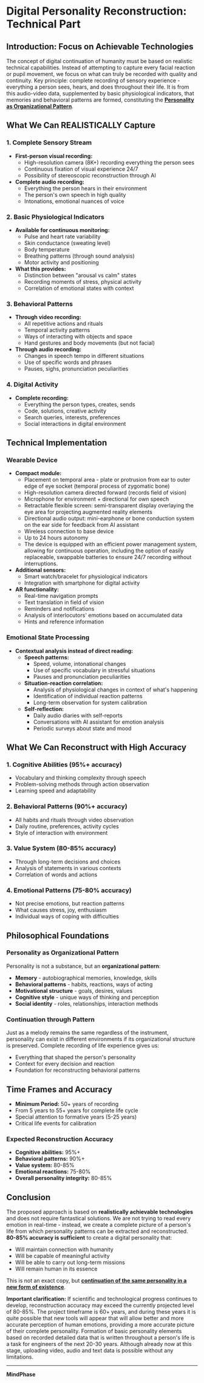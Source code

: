 # Digital Personality Reconstruction: Technical Part

## Introduction: Focus on Achievable Technologies
The concept of digital continuation of humanity must be based on realistic technical capabilities. Instead of attempting to capture every facial reaction or pupil movement, we focus on what can truly be recorded with quality and continuity. Key principle: complete recording of sensory experience - everything a person sees, hears, and does throughout their life. It is from this audio-video data, supplemented by basic physiological indicators, that memories and behavioral patterns are formed, constituting the **[Personality as Organizational Pattern](../core_concepts/Personality_as_Organizational_Pattern.md)**.

## What We Can REALISTICALLY Capture

### 1. Complete Sensory Stream
* **First-person visual recording:**
  * High-resolution camera (8K+) recording everything the person sees
  * Continuous fixation of visual experience 24/7
  * Possibility of stereoscopic reconstruction through AI
* **Complete audio recording:**
  * Everything the person hears in their environment
  * The person's own speech in high quality
  * Intonations, emotional nuances of voice

### 2. Basic Physiological Indicators
* **Available for continuous monitoring:**
  * Pulse and heart rate variability
  * Skin conductance (sweating level)
  * Body temperature
  * Breathing patterns (through sound analysis)
  * Motor activity and positioning
* **What this provides:**
  * Distinction between "arousal vs calm" states
  * Recording moments of stress, physical activity
  * Correlation of emotional states with context

### 3. Behavioral Patterns
* **Through video recording:**
  * All repetitive actions and rituals
  * Temporal activity patterns
  * Ways of interacting with objects and space
  * Hand gestures and body movements (but not facial)
* **Through audio recording:**
  * Changes in speech tempo in different situations
  * Use of specific words and phrases
  * Pauses, sighs, pronunciation peculiarities

### 4. Digital Activity
* **Complete recording:**
  * Everything the person types, creates, sends
  * Code, solutions, creative activity
  * Search queries, interests, preferences
  * Social interactions in digital environment

## Technical Implementation

### Wearable Device
* **Compact module:**
  * Placement on temporal area - plate or protrusion from ear to outer edge of eye socket (temporal process of zygomatic bone)
  * High-resolution camera directed forward (records field of vision)
  * Microphone for environment + directional for own speech
  * Retractable flexible screen: semi-transparent display overlaying the eye area for projecting augmented reality elements
  * Directional audio output: mini-earphone or bone conduction system on the ear side for feedback from AI assistant
  * Wireless connection to base device
  * Up to 24 hours autonomy
  * The device is equipped with an efficient power management system, allowing for continuous operation, including the option of easily replaceable, swappable batteries to ensure 24/7 recording without interruptions.
* **Additional sensors:**
  * Smart watch/bracelet for physiological indicators
  * Integration with smartphone for digital activity
* **AR functionality:**
  * Real-time navigation prompts
  * Text translation in field of vision
  * Reminders and notifications
  * Analysis of interlocutors' emotions based on accumulated data
  * Hints and reference information

### Emotional State Processing
* **Contextual analysis instead of direct reading:**
  * **Speech patterns:**
    * Speed, volume, intonational changes
    * Use of specific vocabulary in stressful situations
    * Pauses and pronunciation peculiarities
  * **Situation-reaction correlation:**
    * Analysis of physiological changes in context of what's happening
    * Identification of individual reaction patterns
    * Long-term observation for system calibration
  * **Self-reflection:**
    * Daily audio diaries with self-reports
    * Conversations with AI assistant for emotion analysis
    * Periodic surveys about state and mood

## What We Can Reconstruct with High Accuracy

### 1. Cognitive Abilities (95%+ accuracy)
* Vocabulary and thinking complexity through speech
* Problem-solving methods through action observation
* Learning speed and adaptability

### 2. Behavioral Patterns (90%+ accuracy)
* All habits and rituals through video observation
* Daily routine, preferences, activity cycles
* Style of interaction with environment

### 3. Value System (80-85% accuracy)
* Through long-term decisions and choices
* Analysis of statements in various contexts
* Correlation of words and actions

### 4. Emotional Patterns (75-80% accuracy)
* Not precise emotions, but reaction patterns
* What causes stress, joy, enthusiasm
* Individual ways of coping with difficulties

## Philosophical Foundations

### Personality as Organizational Pattern
Personality is not a substance, but an **organizational pattern**:
* **Memory** - autobiographical memories, knowledge, skills
* **Behavioral patterns** - habits, reactions, ways of acting
* **Motivational structure** - goals, desires, values
* **Cognitive style** - unique ways of thinking and perception
* **Social identity** - roles, relationships, interaction methods

### Continuation through Pattern
Just as a melody remains the same regardless of the instrument, personality can exist in different environments if its organizational structure is preserved. Complete recording of life experience gives us:
* Everything that shaped the person's personality
* Context for every decision and reaction
* Foundation for reconstructing behavioral patterns

## Time Frames and Accuracy
* **Minimum Period:** 50+ years of recording
* From 5 years to 55+ years for complete life cycle
* Special attention to formative years (5-25 years)
* Critical life events for calibration

### Expected Reconstruction Accuracy
* **Cognitive abilities:** 95%+
* **Behavioral patterns:** 90%+
* **Value system:** 80-85%
* **Emotional reactions:** 75-80%
* **Overall personality integrity:** 80-85%

## Conclusion
The proposed approach is based on **realistically achievable technologies** and does not require fantastical solutions. We are not trying to read every emotion in real-time - instead, we create a complete picture of a person's life from which personality patterns can be extracted and reconstructed. **80-85% accuracy is sufficient** to create a digital personality that:
* Will maintain connection with humanity
* Will be capable of meaningful activity
* Will be able to carry out long-term missions
* Will remain human in its essence

This is not an exact copy, but **[continuation of the same personality in a new form of existence](../core_concepts/Digital_Continuation_of_Humanity.md)**.

**Important clarification:** If scientific and technological progress continues to develop, reconstruction accuracy may exceed the currently projected level of 80-85%. The project timeframe is 60+ years, and during these years it is quite possible that new tools will appear that will allow better and more accurate perception of human emotions, providing a more accurate picture of their complete personality. Formation of basic personality elements based on recorded detailed data that is written throughout a person's life is a task for engineers of the next 20-30 years. Although already now at this stage, uploading video, audio and text data is possible without any limitations.

---

**MindPhase** 